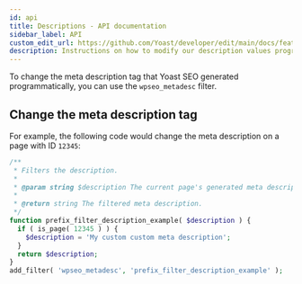 ```yaml
---
id: api
title: Descriptions - API documentation
sidebar_label: API
custom_edit_url: https://github.com/Yoast/developer/edit/main/docs/features/seo-tags/descriptions/api.md
description: Instructions on how to modify our description values programmatically.
---
```


To change the meta description tag that Yoast SEO generated programmatically, you can use the `wpseo_metadesc` filter.

## Change the meta description tag
For example, the following code would change the meta description on a page with ID `12345`:

```php
/**
 * Filters the description.
 *
 * @param string $description The current page's generated meta description.
 *
 * @return string The filtered meta description.
 */
function prefix_filter_description_example( $description ) {
  if ( is_page( 12345 ) ) {
    $description = 'My custom custom meta description';
  }
  return $description;
}
add_filter( 'wpseo_metadesc', 'prefix_filter_description_example' );
```
